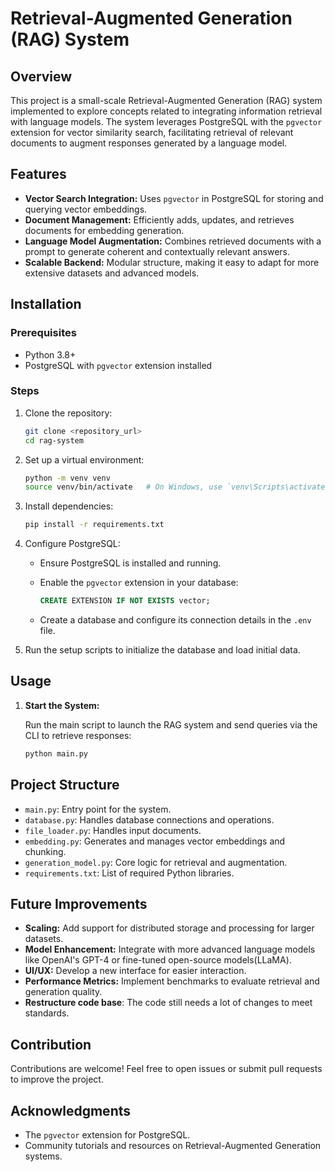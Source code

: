 # Retrieval-Augmented Generation (RAG) System

## Overview

This project is a small-scale Retrieval-Augmented Generation (RAG) system implemented to explore concepts related to integrating information retrieval with language models. The system leverages PostgreSQL with the `pgvector` extension for vector similarity search, facilitating retrieval of relevant documents to augment responses generated by a language model.

## Features

- **Vector Search Integration:** Uses `pgvector` in PostgreSQL for storing and querying vector embeddings.
- **Document Management:** Efficiently adds, updates, and retrieves documents for embedding generation.
- **Language Model Augmentation:** Combines retrieved documents with a prompt to generate coherent and contextually relevant answers.
- **Scalable Backend:** Modular structure, making it easy to adapt for more extensive datasets and advanced models.

## Installation

### Prerequisites

- Python 3.8+
- PostgreSQL with `pgvector` extension installed

### Steps

1. Clone the repository:

   ```bash
   git clone <repository_url>
   cd rag-system
   ```

2. Set up a virtual environment:

   ```bash
   python -m venv venv
   source venv/bin/activate   # On Windows, use `venv\Scripts\activate`
   ```

3. Install dependencies:

   ```bash
   pip install -r requirements.txt
   ```

4. Configure PostgreSQL:

   - Ensure PostgreSQL is installed and running.
   - Enable the `pgvector` extension in your database:

     ```sql
     CREATE EXTENSION IF NOT EXISTS vector;
     ```

   - Create a database and configure its connection details in the `.env` file.

5. Run the setup scripts to initialize the database and load initial data.

## Usage

1. **Start the System:**

   Run the main script to launch the RAG system and send queries via the CLI to retrieve responses:

   ```bash
   python main.py
   ```

## Project Structure

- `main.py`: Entry point for the system.
- `database.py`: Handles database connections and operations.
- `file_loader.py`: Handles input documents.
- `embedding.py`: Generates and manages vector embeddings and chunking.
- `generation_model.py`: Core logic for retrieval and augmentation.
- `requirements.txt`: List of required Python libraries.

## Future Improvements

- **Scaling:** Add support for distributed storage and processing for larger datasets.
- **Model Enhancement:** Integrate with more advanced language models like OpenAI's GPT-4 or fine-tuned open-source models(LLaMA).
- **UI/UX:** Develop a new interface for easier interaction.
- **Performance Metrics:** Implement benchmarks to evaluate retrieval and generation quality.
- **Restructure code base**: The code still needs a lot of changes to meet standards.
## Contribution

Contributions are welcome! Feel free to open issues or submit pull requests to improve the project.

## Acknowledgments

- The `pgvector` extension for PostgreSQL.
- Community tutorials and resources on Retrieval-Augmented Generation systems.

